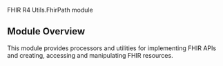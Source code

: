 FHIR R4 Utils.FhirPath module

## Module Overview
This module provides processors and utilities for implementing FHIR APIs and creating, accessing and 
manipulating FHIR resources.
